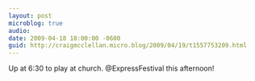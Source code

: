```yaml
---
layout: post
microblog: true
audio: 
date: 2009-04-18 18:00:00 -0600
guid: http://craigmcclellan.micro.blog/2009/04/19/t1557753209.html
---
```

Up at 6:30 to play at church. @ExpressFestival this afternoon!
